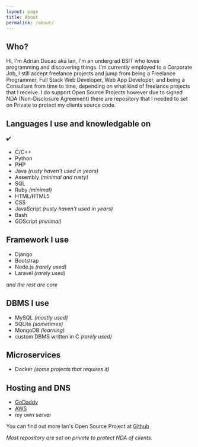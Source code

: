 ```yaml
---
layout: page
title: About
permalink: /about/
---
```

## Who?
Hi, I'm Adrian Ducao aka Ian, I'm an undergrad BSIT who loves programming and discovering things. I'm currently employed to a Corporate Job, I still accept freelance projects and jump from being a Freelance Programmer, Full Stack Web Developer, Web App Developer, and being a Consultant from time to time, depending on what kind of freelance projects that I receive. I do support Open Source Projects however due to signed NDA (Non-Disclosure Agreement) there are repository that I needed to set on Private to protect my clients source code.

## Languages I use and knowledgable on
:heavy_check_mark:
* C/C++
* Python
* PHP
* Java *(rusty haven't used in years)*
* Assembly *(minimal and rusty)*
* SQL
* Ruby *(minimal)*
* HTML/HTML5
* CSS
* JavaScript *(rusty haven't used in years)*
* Bash
* GDScript *(minimal)*

## Framework I use
* Django
* Bootstrap
* Node.js *(rarely used)*
* Laravel *(rarely used)*

*and the rest are core*

## DBMS I use
* MySQL *(mostly used)*
* SQLite *(sometimes)*
* MongoDB *(learning)*
* custom DBMS written in C *(rarely used)*

## Microservices
* Docker *(some projects that requires it)*

## Hosting and DNS
* [GoDaddy](https://ph.godaddy.com/)
* [AWS](https://aws.amazon.com)
* my own server

You can find out more Ian's Open Source Project at [Github](https://github.com/AdrianDucao/)

*Most repository are set on private to protect NDA of clients.*
